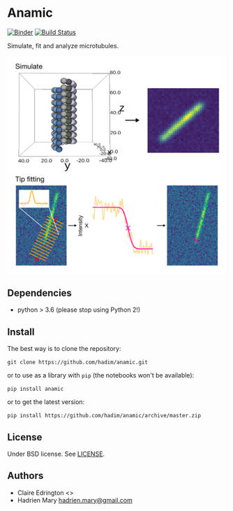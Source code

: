 # Anamic

[![Binder](https://mybinder.org/badge.svg)](https://mybinder.org/v2/gh/hadim/anamic/master?urlpath=lab/tree/notebooks)
[![Build Status](https://travis-ci.com/hadim/anamic.svg?branch=master)](https://travis-ci.com/hadim/anamic)

Simulate, fit and analyze microtubules.

![](doc/drawing.png)

## Dependencies

- python > 3.6 (please stop using Python 2!)

## Install

The best way is to clone the repository:

```
git clone https://github.com/hadim/anamic.git
```

or to use as a library with `pip` (the notebooks won't be available):

```
pip install anamic
```

or to get the latest version:

```
pip install https://github.com/hadim/anamic/archive/master.zip
```

## License

Under BSD license. See [LICENSE](LICENSE).

## Authors

- Claire Edrington <>
- Hadrien Mary <hadrien.mary@gmail.com>
